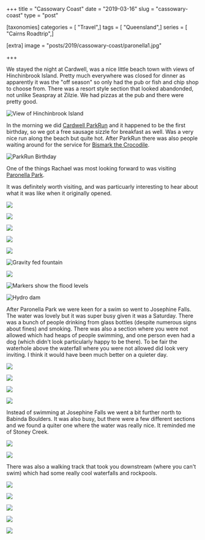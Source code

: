 +++
title = "Cassowary Coast"
date = "2019-03-16"
slug = "cassowary-coast"
type = "post"

[taxonomies]
categories = [ "Travel",]
tags = [ "Queensland",]
series = [ "Cairns Roadtrip",]

[extra]
image = "posts/2019/cassowary-coast/paronella1.jpg"

+++

We stayed the night at Cardwell, was a nice little beach town with views of Hinchinbrook Island.
Pretty much everywhere was closed for dinner as apparently it was the "off season" so only had the pub or fish and chip shop to choose from.
There was a resort style section that looked abandonded, not unlike Seaspray at Zilzie.
We had pizzas at the pub and there were pretty good.

![](parkrun2.jpg "View of Hinchinbrook Island")

In the morning we did [Cardwell ParkRun](https://www.strava.com/activities/2215639214) and it happened to be the first birthday, so we got a free sausage sizzle for breakfast as well. Was a very nice run along the beach but quite hot. After ParkRun there was also people waiting around for the service for [Bismark the Crocodile](https://www.abc.net.au/news/2019-03-07/community-mourns-dead-crocodile-bismark/10875514).

![](parkun1.jpg "ParkRun Birthday")


One of the things Rachael was most looking forward to was visiting [Paronella Park](http://www.paronellapark.com.au/).

It was definitely worth visiting, and was particuarly interesting to hear about what it was like when it originally opened.

![](paronella1.jpg)

![](paronella2.jpg)

![](paronella3.jpg)

![](paronella4.jpg)

![](paronella5.jpg)

![](paronella6.jpg "Gravity fed fountain")

![](paronella7.jpg)

![](paronella8.jpg "Markers show the flood levels")

![](paronella9.jpg "Hydro dam")

After Paronella Park we were keen for a swim so went to Josephine Falls. The water was lovely but it was super busy given it was a Saturday.
There was a bunch of people drinking from glass bottles (despite numerous signs about fines) and smoking. There was also a section where you were not allowed which had heaps of people swimming, and one person even had a dog (which didn't look particularly happy to be there). To be fair the waterhole above the waterfall where you were not allowed did look very inviting. I think it would have been much better on a quieter day.

![](JosephineFalls1.jpg)

![](JosephineFalls2.jpg)

![](JosephineFalls3.jpg)

![](JosephineFalls4.jpg)

Instead of swimming at Josephine Falls we went a bit further north to Babinda Boulders. It was also busy, but there were a few different sections and we found a quiter one where the water was really nice. It reminded me of Stoney Creek.

![](BabindaBoulders1.jpg)

![](BabindaBoulders2.jpg)

There was also a walking track that took you downstream (where you can't swim) which had some really cool waterfalls and rockpools.

![](BabindaBoulders3.jpg)

![](BabindaBoulders4.jpg)

![](BabindaBoulders5.jpg)

![](BabindaBoulders6.jpg)

![](BabindaBoulders7.jpg)